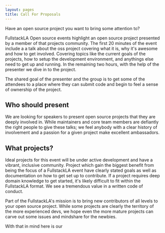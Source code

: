 ```yaml
---
layout: pages
title: Call For Proposals
---
```


Have an open source project you want to bring some attention to?

FullstackLA Open source events highlight an open source project presented by a member of that projects community. The first 20 minutes of the event include a a talk about the oss project covering what it is, why it's awesome and how to get involved. Covering topics like the current goals of the projects, how to setup the development environment, and anythings else need to get up and running. In the remaining two hours, with the help of the presenter we dive in to the project.

The shared goal of the presenter and the group is to get some of the attendees to a place where they can submit code and begin to feel a sense of ownership of the project.

## Who should present

We are looking for speakers to present open source projects that they are deeply involved in. While maintainers and core team members are defiantly the right people to give these talks; we feel anybody with a clear history of involvement and a passion for a given project make excellent ambassadors.

## What projects?

Ideal projects for this event will be under active development and have a vibrant, inclusive community. Project which gain the biggest benefit from being the focus of a FullstackLA event have clearly stated goals as well as documentation on how to get set up to contribute. If a project requires deep domain knowledge to get started, it's likely difficult to fit within the FullstackLA format. We see a tremendous value in a written code of conduct. 

Part of the FullstackLA's mission is to bring new contributors of all levels to your open source project. While some projects are clearly the territory of the more experienced devs, we hope even the more mature projects can carve out some issues and mindshare for the newbies. 

With that in mind here is our
